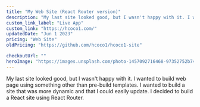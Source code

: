 ```yaml
---
title: "My Web Site (React Router version)"
description: "My last site looked good, but I wasn't happy with it. I wanted to build  web page using something other than pre-build templates"
custom_link_label: "Live App"
custom_link: "https://hcoco1.com/"
updatedDate: "Jun 1 2023"
pricing: "Web Site"
oldPricing: "https://github.com/hcoco1/hcoco1-site"

checkoutUrl: ""
heroImage: "https://images.unsplash.com/photo-1457092716468-97352752b749?ixlib=rb-4.0.3&ixid=M3wxMjA3fDB8MHxwaG90by1wYWdlfHx8fGVufDB8fHx8fA%3D%3D&auto=format&fit=crop&w=1095&q=80"
---
```


My last site looked good, but I wasn't happy with it. I wanted to build  web page using something other than pre-build templates. I wanted to build a site that was more dynamic and that I could easily update. I decided to build a React site using React Router. 